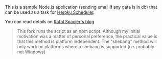 This is a sample Node.js application (sending email if any data is in db) that can be used as a task for [Heroku Scheduler][1]. 

You can read details on [Rafal Spacjer's blog][2]

[1]: https://devcenter.heroku.com/articles/scheduler
[2]: http://www.spacjer.com/blog/2014/02/10/defining-node-dot-js-task-for-heroku-scheduler/

> This fork runs the script as an npm script. Although my initial motivation was a matter of personal preference, the practical value is that this method is platform independent. The "shebang" method will only work on platforms where a shebang is supported (i.e. probably not Windows)